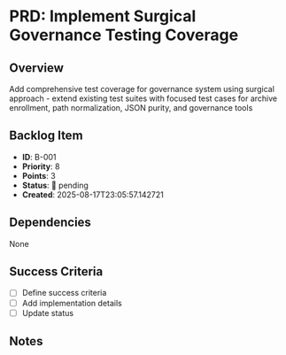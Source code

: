 # PRD: Implement Surgical Governance Testing Coverage

## Overview
Add comprehensive test coverage for governance system using surgical approach - extend existing test suites with focused test cases for archive enrollment, path normalization, JSON purity, and governance tools

## Backlog Item
- **ID**: B-001
- **Priority**: 8
- **Points**: 3
- **Status**: 🔄 pending
- **Created**: 2025-08-17T23:05:57.142721

## Dependencies
None

## Success Criteria
- [ ] Define success criteria
- [ ] Add implementation details
- [ ] Update status

## Notes
<!-- Add implementation notes here -->
